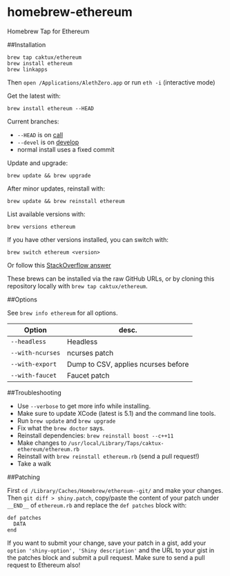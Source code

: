 homebrew-ethereum
=================

Homebrew Tap for Ethereum

##Installation

```
brew tap caktux/ethereum
brew install ethereum
brew linkapps
```

Then `open /Applications/AlethZero.app` or run `eth -i` (interactive mode)

Get the latest with:
```
brew install ethereum --HEAD
```

Current branches:
* `--HEAD` is on [call](https://github.com/ethereum/cpp-ethereum/commits/call)
* `--devel` is on [develop](https://github.com/ethereum/cpp-ethereum/commits/develop)
* normal install uses a fixed commit

Update and upgrade:
```
brew update && brew upgrade
```

After minor updates, reinstall with:
```
brew update && brew reinstall ethereum
```

List available versions with:
```
brew versions ethereum
```

If you have other versions installed, you can switch with:
```
brew switch ethereum <version>
```
Or follow this [StackOverflow answer](http://stackoverflow.com/a/9832084/2639784)

These brews can be installed via the raw GitHub URLs, or by cloning this
repository locally with `brew tap caktux/ethereum`.

##Options

See `brew info ethereum` for all options.

Option           | desc.
-----------------|---------
`--headless`     | Headless
`--with-ncurses` | ncurses patch
`--with-export`  | Dump to CSV, applies ncurses before
`--with-faucet`  | Faucet patch

##Troubleshooting

* Use `--verbose` to get more info while installing.
* Make sure to update XCode (latest is 5.1) and the command line tools.
* Run `brew update` and `brew upgrade`
* Fix what the `brew doctor` says.
* Reinstall dependencies: `brew reinstall boost --c++11`
* Make changes to `/usr/local/Library/Taps/caktux-ethereum/ethereum.rb`
* Reinstall with `brew reinstall ethereum.rb` (send a pull request!)
* Take a walk

##Patching

First `cd /Library/Caches/Homebrew/ethereum--git/` and make your changes. Then `git diff > shiny.patch`, copy/paste the content of your patch under `__END__` of `ethereum.rb` and replace the `def patches` block with:

```
def patches
  DATA
end
```

If you want to submit your change, save your patch in a gist, add your `option 'shiny-option', 'Shiny description'` and the URL to your gist in the patches block and submit a pull request. Make sure to send a pull request to Ethereum also!
